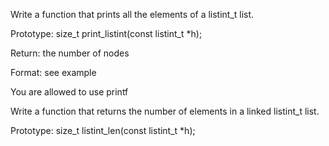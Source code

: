 Write a function that prints all the elements of a listint_t list.



Prototype: size_t print_listint(const listint_t *h);

Return: the number of nodes

Format: see example

You are allowed to use printf

Write a function that returns the number of elements in a linked listint_t list.



Prototype: size_t listint_len(const listint_t *h);

